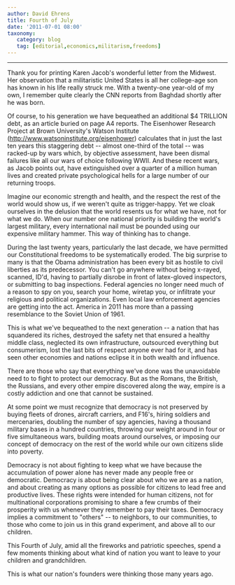 ```yaml
---
author: David Ehrens
title: Fourth of July
date: '2011-07-01 08:00'
taxonomy:
   category: blog
   tag: [editorial,economics,militarism,freedoms]
---
```

---

Thank you for printing Karen Jacob's wonderful letter from the Midwest. Her observation that a militaristic United States is all her college-age son has known in his life really struck me. With a twenty-one year-old of my own, I remember quite clearly the CNN reports from Baghdad shortly after he was born.

Of course, to his generation we have bequeathed an additional $4 TRILLION debt, as an article buried on page A4 reports. The Eisenhower Research Project at Brown University's Watson Institute (<http://www.watsoninstitute.org/eisenhower>) calculates that in just the last ten years this staggering debt -- almost one-third of the total -- was racked-up by wars which, by objective assessment, have been dismal failures like all our wars of choice following WWII. And these recent wars, as Jacob points out, have extinguished over a quarter of a million human lives and created private psychological hells for a large number of our returning troops.

Imagine our economic strength and health, and the respect the rest of the world would show us, if we weren't quite as trigger-happy. Yet we cloak ourselves in the delusion that the world resents us for what we have, not for what we do. When our number one national priority is building the world's largest military, every international nail must be pounded using our expensive military hammer. This way of thinking has to change.

During the last twenty years, particularly the last decade, we have permitted our Constitutional freedoms to be systematically eroded. The big surprise to many is that the Obama administration has been every bit as hostile to civil liberties as its predecessor. You can't go anywhere without being x-rayed, scanned, ID'd, having to partially disrobe in front of latex-gloved inspectors, or submitting to bag inspections. Federal agencies no longer need much of a reason to spy on you, search your home, wiretap you, or infiltrate your religious and political organizations. Even local law enforcement agencies are getting into the act. America in 2011 has more than a passing resemblance to the Soviet Union of 1961.

This is what we've bequeathed to the next generation -- a nation that has squandered its riches, destroyed the safety net that ensured a healthy middle class, neglected its own infrastructure, outsourced everything but consumerism, lost the last bits of respect anyone ever had for it, and has seen other economies and nations eclipse it in both wealth and influence.

There are those who say that everything we've done was the unavoidable need to to fight to protect our democracy. But as the Romans, the British, the Russians, and every other empire discovered along the way, empire is a costly addiction and one that cannot be sustained.

At some point we must recognize that democracy is not preserved by buying fleets of drones, aircraft carriers, and F16's, hiring soldiers and mercenaries, doubling the number of spy agencies, having a thousand military bases in a hundred countries, throwing our weight around in four or five simultaneous wars, building moats around ourselves, or imposing our concept of democracy on the rest of the world while our own citizens slide into poverty.

Democracy is not about fighting to keep what we have because the accumulation of power alone has never made any people free or democratic. Democracy is about being clear about who we are as a nation, and about creating as many options as possible for citizens to lead free and productive lives. These rights were intended for human citizens, not for multinational corporations promising to share a few crumbs of their prosperity with us whenever they remember to pay their taxes. Democracy implies a commitment to "others" -- to neighbors, to our communities, to those who come to join us in this grand experiment, and above all to our children.

This Fourth of July, amid all the fireworks and patriotic speeches, spend a few moments thinking about what kind of nation you want to leave to your children and grandchildren.

This is what our nation's founders were thinking those many years ago.
